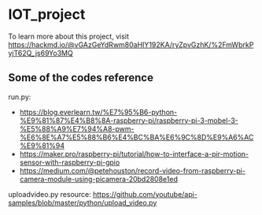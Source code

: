 # IOT_project
To learn more about this project, visit
https://hackmd.io/@vGAzGeYdRwm80aHIY192KA/ryZpvGzhK/%2FmWbrkPyjT62Q_js69Yo3MQ

## Some of the codes reference

run.py: 
* https://blog.everlearn.tw/%E7%95%B6-python-%E9%81%87%E4%B8%8A-raspberry-pi/raspberry-pi-3-mobel-3-%E5%88%A9%E7%94%A8-pwm-%E6%8E%A7%E5%88%B6%E4%BC%BA%E6%9C%8D%E9%A6%AC%E9%81%94
* https://maker.pro/raspberry-pi/tutorial/how-to-interface-a-pir-motion-sensor-with-raspberry-pi-gpio
* https://medium.com/@petehouston/record-video-from-raspberry-pi-camera-module-using-picamera-20bd2808e1ed

uploadvideo.py resource: https://github.com/youtube/api-samples/blob/master/python/upload_video.py
